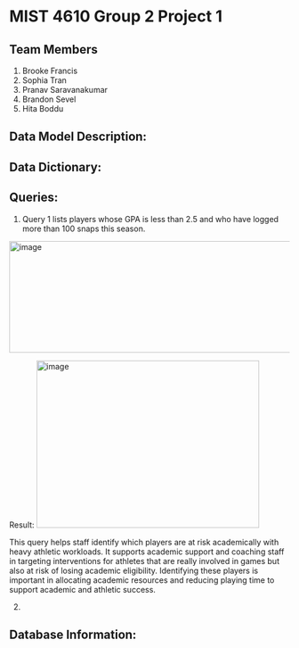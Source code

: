 # MIST 4610 Group 2 Project 1

## Team Members 
1. Brooke Francis
2. Sophia Tran
3. Pranav Saravanakumar
4. Brandon Sevel
5. Hita Boddu

## Data Model Description: 

## Data Dictionary:

## Queries:
1. Query 1 lists players whose GPA is less than 2.5 and who have logged more than 100 snaps this season.
<img width="1000" height="200" alt="image" src="https://github.com/user-attachments/assets/761b12d7-2c69-4692-919b-b1127fdf327c" />

Result:
<img width="400" height="300" alt="image" src="https://github.com/user-attachments/assets/a6e9d2d4-cdaf-43be-93e0-6f42336fdc45" />

This query helps staff identify which players are at risk academically with heavy athletic workloads. It supports academic support and coaching staff in targeting interventions for athletes that are really involved in games but also at risk of losing academic eligibility. Identifying these players is important in allocating academic resources and reducing playing time to support academic and athletic success.

2. 

## Database Information: 
